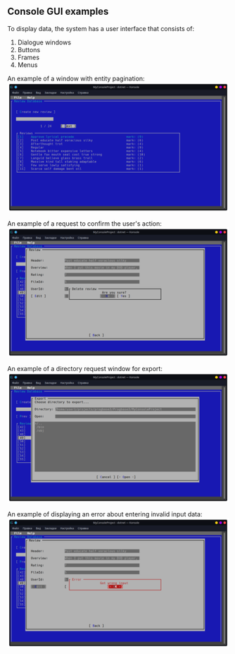 ## Console GUI examples 

To display data, the system has a user interface that consists of:

1. Dialogue windows
2. Buttons
3. Frames
4. Menus

An example of a window with entity pagination:
![Pagination](./1.png)

An example of a request to confirm the user's action:
![Action confirm](./2.png)

An example of a directory request window for export:
![Export](./3.png)

An example of displaying an error about entering invalid input data:
![Input error](./4.png)
